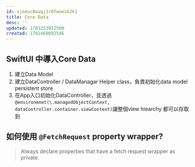 ```yaml
---
id: xjoeuc8wuqj1r0fwoesk2k1
title: Core Data
desc: ''
updated: 1703253952500
created: 1702460092546
---
```


## SwiftUI 中導入Core Data

1. 建立Data Model
2. 建立DataController / DataManagar Helper class，負責初始化data model persistent store
3. 在App入口初始化DataController，並透過`@environmnet(\.managedObjectContext, dataController.container.viewContext)`讓整個view hiearchy 都可以存取到

## 如何使用 `@FetchRequest` property wrapper?

> Always declare properties that have a fetch request wrapper as private.
